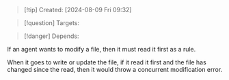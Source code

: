
>[!tip] Created: [2024-08-09 Fri 09:32]

>[!question] Targets: 

>[!danger] Depends: 

If an agent wants to modify a file, then it must read it first as a rule.

When it goes to write or update the file, if it read it first and the file has changed since the read, then it would throw a concurrent modification error.